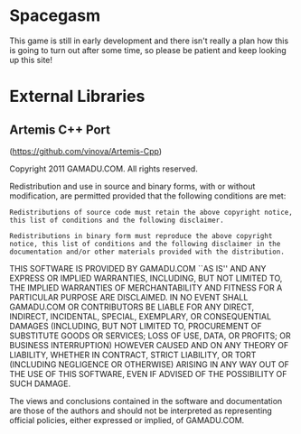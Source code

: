 Spacegasm
=========
This game is still in early development and there isn't really a plan how this is going to turn out after some time, so please be patient and keep looking up this site!

External Libraries
==================

Artemis C++ Port
----------------
(https://github.com/vinova/Artemis-Cpp)

Copyright 2011 GAMADU.COM. All rights reserved.

Redistribution and use in source and binary forms, with or without modification, are permitted provided that the following conditions are met:

    Redistributions of source code must retain the above copyright notice, this list of conditions and the following disclaimer.

    Redistributions in binary form must reproduce the above copyright notice, this list of conditions and the following disclaimer in the documentation and/or other materials provided with the distribution.

THIS SOFTWARE IS PROVIDED BY GAMADU.COM ``AS IS'' AND ANY EXPRESS OR IMPLIED WARRANTIES, INCLUDING, BUT NOT LIMITED TO, THE IMPLIED WARRANTIES OF MERCHANTABILITY AND FITNESS FOR A PARTICULAR PURPOSE ARE DISCLAIMED. IN NO EVENT SHALL GAMADU.COM OR CONTRIBUTORS BE LIABLE FOR ANY DIRECT, INDIRECT, INCIDENTAL, SPECIAL, EXEMPLARY, OR CONSEQUENTIAL DAMAGES (INCLUDING, BUT NOT LIMITED TO, PROCUREMENT OF SUBSTITUTE GOODS OR SERVICES; LOSS OF USE, DATA, OR PROFITS; OR BUSINESS INTERRUPTION) HOWEVER CAUSED AND ON ANY THEORY OF LIABILITY, WHETHER IN CONTRACT, STRICT LIABILITY, OR TORT (INCLUDING NEGLIGENCE OR OTHERWISE) ARISING IN ANY WAY OUT OF THE USE OF THIS SOFTWARE, EVEN IF ADVISED OF THE POSSIBILITY OF SUCH DAMAGE.

The views and conclusions contained in the software and documentation are those of the authors and should not be interpreted as representing official policies, either expressed or implied, of GAMADU.COM.
